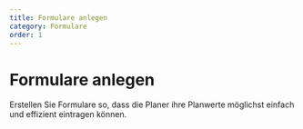 ```yaml
---
title: Formulare anlegen
category: Formulare
order: 1
---
```


# Formulare anlegen

Erstellen Sie Formulare so, dass die Planer ihre Planwerte möglichst einfach und effizient eintragen können.